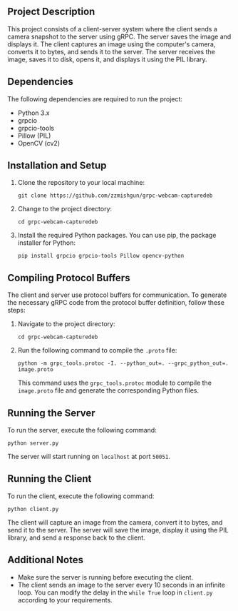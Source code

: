 ## Project Description
This project consists of a client-server system where the client sends a camera snapshot to the server using gRPC. The server saves the image and displays it. The client captures an image using the computer's camera, converts it to bytes, and sends it to the server. The server receives the image, saves it to disk, opens it, and displays it using the PIL library.

## Dependencies
The following dependencies are required to run the project:

- Python 3.x
- grpcio
- grpcio-tools
- Pillow (PIL)
- OpenCV (cv2)

## Installation and Setup
1. Clone the repository to your local machine:

   ```
   git clone https://github.com/zzmishgun/grpc-webcam-capturedeb
   ```

2. Change to the project directory:

   ```
   cd grpc-webcam-capturedeb
   ```

3. Install the required Python packages. You can use pip, the package installer for Python:

   ```
   pip install grpcio grpcio-tools Pillow opencv-python
   ```

## Compiling Protocol Buffers
The client and server use protocol buffers for communication. To generate the necessary gRPC code from the protocol buffer definition, follow these steps:

1. Navigate to the project directory:

   ```
   cd grpc-webcam-capturedeb
   ```

2. Run the following command to compile the `.proto` file:

   ```
   python -m grpc_tools.protoc -I. --python_out=. --grpc_python_out=. image.proto
   ```

   This command uses the `grpc_tools.protoc` module to compile the `image.proto` file and generate the corresponding Python files.

## Running the Server
To run the server, execute the following command:

```
python server.py
```

The server will start running on `localhost` at port `50051`.

## Running the Client
To run the client, execute the following command:

```
python client.py
```

The client will capture an image from the camera, convert it to bytes, and send it to the server. The server will save the image, display it using the PIL library, and send a response back to the client.

## Additional Notes
- Make sure the server is running before executing the client.
- The client sends an image to the server every 10 seconds in an infinite loop. You can modify the delay in the `while True` loop in `client.py` according to your requirements.

